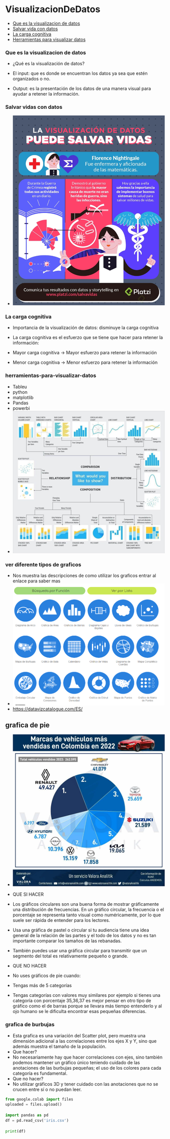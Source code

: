 # VisualizacionDeDatos
- [Que es la visualizacion de datos](#Que-es-la-visualizacion-de-datos)
- [Salvar vida con datos](#Salvar-vidas-con-datos)
- [La carga cognitiva](#la-carga-cognitiva)
- [Herramientas para visualizar datos](#herramientas-para-visualizar-datos)
### Que es la visualizacion de datos
- ¿Qué es la visualización de datos?

- El input: que es donde se encuentran los datos ya sea que estén organizados o no.
- Output: es la presentación de los datos de una manera visual para ayudar a retener la información.

### Salvar vidas con datos
- ![Inicio](/src/visualizacionData.webp)

### La carga cognitiva
- Importancia de la visualización de datos: disminuye la carga cognitiva

- La carga cognitiva es el esfuerzo que se tiene que hacer para retener la información:

- Mayor carga cognitiva → Mayor esfuerzo para retener la información

- Menor carga cognitiva → Menor esfuerzo para retener la información

### herramientas-para-visualizar-datos
- Tableu
- python
- matplotlib
- Pandas
- powerbi
- ![Visualizacio ](/src/visualizaciones.jpg)

### ver diferente tipos de graficos
- Nos muestra las descripciones de como utilizar los graficos entrar al enlace para saber mas 
- ![Visualizacio ](/src/tipodegrafico.png)
- https://datavizcatalogue.com/ES/
## grafica de pie
- ![Visualizacio ](/src/PIE.webp)
- QUE SI HACER
- Los gráficos circulares son una buena forma de mostrar gráficamente una distribución de frecuencias. En un gráfico circular, la frecuencia o el porcentaje se representa tanto visual como numéricamente, por lo que suele ser rápida de entender para los lectores.

- Usa una gráfica de pastel o circular si tu audiencia tiene una idea general de la relación de las partes y el todo de los datos y no es tan importante comparar los tamaños de las rebanadas.

- También puedes usar una gráfica circular para transmitir que un segmento del total es relativamente pequeño o grande.
- QUE NO HACER
- No uses gráficos de pie cuando:
- Tengas más de 5 categorías
- Tengas categorías con valores muy similares por ejemplo si tienes una categoría con porcentaje 35,36,37 es mejor pensar en otro
tipo de gráfico como el de barras porque se llevara más tiempo entenderlo y al ojo humano se le dificulta encontrar esas pequeñas diferencias.
### grafica de burbujas
- Esta grafica es una variación del Scatter plot, pero muestra una dimensión adicional a las correlaciones entre los ejes X y Y, sino que además muestra el tamaño de la populación.
- Que hacer?
- No necesariamente hay que hacer correlaciones con ejes, sino también podemos mantener un gráfico único teniendo cuidado de las anotaciones de las burbujas pequeñas; el uso de los colores para cada categoría es fundamental.
- Que no hacer?
- No utilizar gráficos 3D y tener cuidado con las anotaciones que no se crucen entre sí o no puedan leer.
```py
from google.colab import files 
uploaded = files.upload()

import pandas as pd
df = pd.read_csv('iris.csv')

print(df)

```